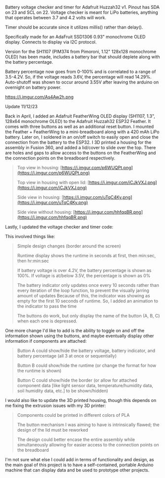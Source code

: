 Battery voltage checker and timer for Adafruit Huzzah32 v1. Pinout has SDA on 23 and SCL on 22. Voltage checker is meant for LiPo batteries, anything that operates between 3.7 and 4.2 volts will work.

Timer should be accurate since it utilizes millis() rather than delay().

Specifically made for an AdaFruit SSD1306 0.93" monochrome OLED display. Connects to display via I2C protocol.

Version for the SH1107 (PIM374 from Pimoroni, 1.12" 128x128 monochrome OLED) has been made, includes a battery bar that should deplete along with the battery percentage.

Battery percentage now goes from 0-100% and is correlated to a range of 3.5-4.2V. So, if the voltage reads 3.6V, the percentage will read 14.29%. Auto-shutoff was shown to occur around 3.55V after leaving the arduino on overnight on battery power.

https://i.imgur.com/As4Aw2h.png

Update 11/12/23

Back in April, I added an Adafruit FeatherWing OLED display (SH1107, 1.3", 128x64 monochrome OLED) to the Adafruit Huzzah32 ESP32 Feather. It comes with three buttons as well as an additional reset button.
I mounted the Feather + FeatherWing to a mini-breadboard along with a 420 mAh LiPo battery.
Later on, I soldered in an on/off switch to easily open and close the connection from the battery to the ESP32.
I 3D printed a housing for the assembly in Fusion 360, and added a lid/cover to slide over the top. There are holes and gaps to allow access to the buttons on the FeatherWing and the connection points on the breadboard respectively.

>Top view in housing:                   [https://i.imgur.com/p6WUQPt.png](https://i.imgur.com/p6WUQPt.png)
>
>Top view in housing with open lid:     [https://i.imgur.com/iCJkVXJ.png](https://i.imgur.com/iCJkVXJ.png)
>
>Side view in housing:                  [https://i.imgur.com/uTqC4Ky.png](https://i.imgur.com/uTqC4Ky.png)
>
>Side view without housing:             [https://i.imgur.com/hhfqqBR.png](https://i.imgur.com/hhfqqBR.png)

Lastly, I updated the voltage checker and timer code:

This involved things like:
>Simple design changes (border around the screen)
>
>Runtime display shows the runtime in seconds at first, then min:sec, then hr:min:sec
>
>If battery voltage is over 4.2V, the battery percentage is shown as 100%. If voltage is at/below 3.5V, the percentage is shown as 0%
>
>The battery indicator only updates once every 10 seconds rather than every iteration of the loop function, to prevent the visually jarring amount of updates
  >Because of this, the indicator was showing as empty for the first 10 seconds of runtime. So, I added an animation to the indicator to pass the time
>
>The buttons do work, but only display the name of the button (A, B, C) when each one is depressed.

One more change I'd like to add is the ability to toggle on and off the information shown using the buttons, and maybe eventually display other information if components are attached:
>Button A could show/hide the battery voltage, battery indicator, and battery percentage (all 3 at once or sequentially)
>
>Button B could show/hide the runtime (or change the format for how the runtime is shown)
>
>Button C could show/hide the border (or allow for attached component data [like light sensor data, temperature/humidity data, soil humidity data, etc.] to be shown/hidden)

I would also like to update the 3D printed housing, though this depends on me fixing the extrusion issues with my 3D printer:
>Components could be printed in different colors of PLA
>
>The button mechanism I was aiming to have is intrinsically flawed; the design of the lid must be reworked
>
>The design could better encase the entire assembly while simultaneously allowing for easier access to the connection points on the breadboard

I'm not sure what else I could add in terms of functionality and design, as the main goal of this project is to have a self-contained, portable Arduino machine that can display data and be used to prototype other projects.
